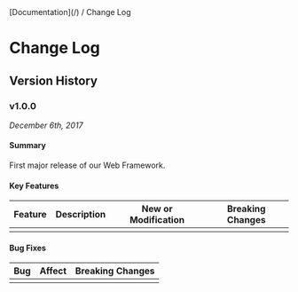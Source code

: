 <div class="breadcrumbs">
[Documentation](/) / Change Log
</div>

# Change Log

## Version History

### v1.0.0

_December 6th, 2017_

#### Summary

First major release of our Web Framework.

#### Key Features

| Feature | Description | New or Modification | Breaking Changes |
|---|---|---|---|
| | | | |

#### Bug Fixes

| Bug | Affect | Breaking Changes |
|---|---|---|
| | | |